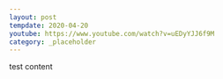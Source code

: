 ```yaml
---
layout: post
tempdate: 2020-04-20
youtube: https://www.youtube.com/watch?v=uEDyYJJ6f9M
category: _placeholder
---
```

test content